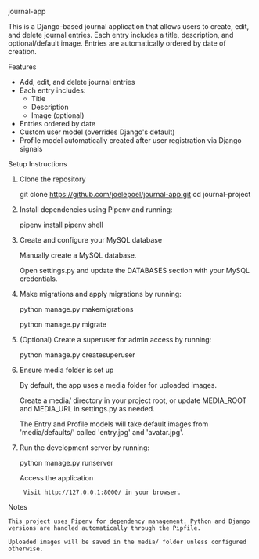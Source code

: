journal-app

This is a Django-based journal application that allows users to create, edit, and delete journal entries. Each entry includes a title, description, and optional/default image. Entries are automatically ordered by date of creation.


Features

- Add, edit, and delete journal entries
- Each entry includes:
  - Title
  - Description
  - Image (optional)
- Entries ordered by date
- Custom user model (overrides Django's default)
- Profile model automatically created after user registration via Django signals


Setup Instructions

1. Clone the repository

   git clone https://github.com/joelepoel/journal-app.git
   cd journal-project

2. Install dependencies using Pipenv and running:

    pipenv install
    pipenv shell

3. Create and configure your MySQL database

    Manually create a MySQL database.

    Open settings.py and update the DATABASES section with your MySQL credentials.

4. Make migrations and apply migrations by running:

    python manage.py makemigrations

    python manage.py migrate

5. (Optional) Create a superuser for admin access by running:

    python manage.py createsuperuser

6. Ensure media folder is set up

    By default, the app uses a media folder for uploaded images.

    Create a media/ directory in your project root, or update MEDIA_ROOT and MEDIA_URL in settings.py as needed.

    The Entry and Profile models will take default images from 'media/defaults/' called 'entry.jpg' and 'avatar.jpg'.

7. Run the development server by running:

    python manage.py runserver

    Access the application

        Visit http://127.0.0.1:8000/ in your browser.

Notes

    This project uses Pipenv for dependency management. Python and Django versions are handled automatically through the Pipfile.

    Uploaded images will be saved in the media/ folder unless configured otherwise.